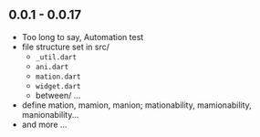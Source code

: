 ## 0.0.1 - 0.0.17
- Too long to say, Automation test
- file structure set in src/
  - `_util.dart`
  - `ani.dart`
  - `mation.dart`
  - `widget.dart`
  - between/ ...
- define mation, mamion, manion; mationability, mamionability, manionability...
- and more ...
